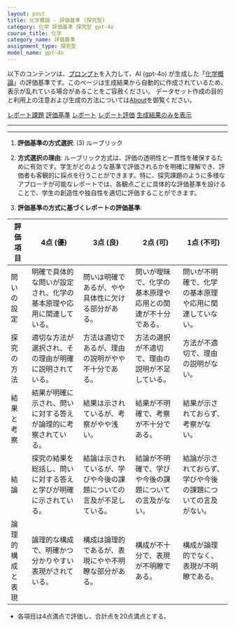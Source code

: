 ```yaml
---
layout: post
title: 化学概論 - 評価基準 (探究型)
category: 化学 評価基準 探究型 gpt-4o
course_title: 化学
category_name: 評価基準
assignment_type: 探究型
model_name: gpt-4o
---
```


以下のコンテンツは、[プロンプト](http://127.0.0.1:8000/generated/化学/gpt-4o/prompt_評価基準-探究型.md)を入力して、AI (gpt-4o) が生成した「[化学概論](/contents/化学/)」の評価基準です。このページは生成結果から自動的に作成されているため、表示が乱れている場合があることをご容赦ください。
データセット作成の目的と利用上の注意および生成の方法については[About](/About)を御覧ください。

[レポート課題](../レポート課題-探究型)
[評価基準](../評価基準-探究型)
[レポート](../レポート-探究型)
[レポート評価](../レポート評価-探究型)
[生成結果のみを表示](http://127.0.0.1:8000/generated/化学/gpt-4o/評価基準-探究型.md)
  

***
***
  
1. **評価基準の方式選択**: (3) ルーブリック

2. **方式選択の理由**: ルーブリック方式は、評価の透明性と一貫性を確保するために有効です。学生がどのような基準で評価されるかを明確に理解でき、評価者も客観的に採点を行うことができます。特に、探究課題のように多様なアプローチが可能なレポートでは、各観点ごとに具体的な評価基準を設けることで、学生の創造性や独自性を適切に評価することができます。

3. **評価基準の方式に基づくレポートの評価基準**:

| 評価項目       | 4点 (優)                                                                 | 3点 (良)                                                               | 2点 (可)                                                               | 1点 (不可)                                                             |
|----------------|---------------------------------------------------------------------------|------------------------------------------------------------------------|------------------------------------------------------------------------|------------------------------------------------------------------------|
| 問いの設定     | 明確で具体的な問いが設定され、化学の基本原理や応用に関連している。       | 問いは明確であるが、やや具体性に欠ける部分がある。                     | 問いが曖昧で、化学の基本原理や応用との関連が不十分である。             | 問いが不明確で、化学の基本原理や応用に関連していない。                 |
| 探究の方法     | 適切な方法が選択され、その理由が明確に説明されている。                   | 方法は適切であるが、理由の説明がやや不十分である。                     | 方法の選択が不適切で、理由の説明が不足している。                       | 方法が不適切で、理由の説明がない。                                     |
| 結果と考察     | 結果が明確に示され、問いに対する答えが論理的に考察されている。           | 結果は示されているが、考察がやや浅い。                                 | 結果が不明確で、考察が不十分である。                                   | 結果が示されておらず、考察がない。                                     |
| 結論           | 探究の結果を総括し、問いに対する答えと学びが明確に示されている。         | 結論は示されているが、学びや今後の課題についての言及が不足している。   | 結論が不明確で、学びや今後の課題についての言及がない。                 | 結論が示されておらず、学びや今後の課題についての言及がない。           |
| 論理的構成と表現 | 論理的な構成で、明確かつ分かりやすい表現がされている。                   | 構成は論理的であるが、表現にやや不明瞭な部分がある。                   | 構成が不十分で、表現が不明瞭である。                                   | 構成が論理的でなく、表現が不明瞭である。                               |

- 各項目は4点満点で評価し、合計点を20点満点とする。
